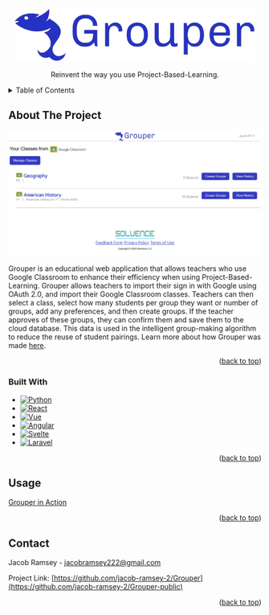 <!-- Improved compatibility of back to top link: See: https://github.com/othneildrew/Best-README-Template/pull/73 -->
<a id="readme-top"></a>
<!--
*** Thanks for checking out the Best-README-Template. If you have a suggestion
*** that would make this better, please fork the repo and create a pull request
*** or simply open an issue with the tag "enhancement".
*** Don't forget to give the project a star!
*** Thanks again! Now go create something AMAZING! :D
-->



<!-- PROJECT SHIELDS -->
<!--
*** I'm using markdown "reference style" links for readability.
*** Reference links are enclosed in brackets [ ] instead of parentheses ( ).
*** See the bottom of this document for the declaration of the reference variables
*** for contributors-url, forks-url, etc. This is an optional, concise syntax you may use.
*** https://www.markdownguide.org/basic-syntax/#reference-style-links
-->




<!-- PROJECT LOGO -->
<br />
<div align="center">
  <a href="https://github.com/jacob-ramsey-2/Grouper">
    <img src="Grouper+Logo-transparent.png" alt="Logo">
  </a>


  <p align="center">
    Reinvent the way you use Project-Based-Learning.
    <br />
  </p>
</div>



<!-- TABLE OF CONTENTS -->
<details>
  <summary>Table of Contents</summary>
  <ol>
    <li>
      <a href="#about-the-project">About The Project</a>
      <ul>
        <li><a href="#built-with">Built With</a></li>
      </ul>
    </li>
    <li><a href="#usage">Usage</a></li>
    <li><a href="#contact">Contact</a></li>
  </ol>
</details>



<!-- ABOUT THE PROJECT -->
## About The Project

[![Product Name Screen Shot][product-screenshot]](https://grouperapp.net)

<p>Grouper is an educational web application that allows teachers who use Google Classroom to enhance their efficiency when using Project-Based-Learning. Grouper allows teachers to import their sign in with Google using OAuth 2.0, and import their Google Classroom classes. Teachers can then select a class, select how many students per group they want or number of groups, add any preferences, and then create groups. If the teacher approves of these groups, they can confirm them and save them to the cloud database. This data is used in the intelligent group-making algorithm to reduce the reuse of student pairings. Learn more about how Grouper was made <a href="https://sites.google.com/view/grouper-portfolio-ramsey/home?authuser=0">here</a>.</p>
<p align="right">(<a href="#readme-top">back to top</a>)</p>



### Built With

* [![Python][Python]][Python-url]
* [![React][React.js]][React-url]
* [![Vue][Vue.js]][Vue-url]
* [![Angular][Angular.io]][Angular-url]
* [![Svelte][Svelte.dev]][Svelte-url]
* [![Laravel][Laravel.com]][Laravel-url]

<p align="right">(<a href="#readme-top">back to top</a>)</p>




<!-- USAGE EXAMPLES -->
## Usage
[Grouper in Action](https://www.canva.com/design/DAGQACdceqA/_f1fDK0d4jqN984SdIrg2Q/watch?embed)


<p align="right">(<a href="#readme-top">back to top</a>)</p>




<!-- CONTACT -->
## Contact

Jacob Ramsey -  jacobramsey222@gmail.com

Project Link: [https://github.com/jacob-ramsey-2/Grouper](https://github.com/jacob-ramsey-2/Grouper-public)

<p align="right">(<a href="#readme-top">back to top</a>)</p>






<!-- MARKDOWN LINKS & IMAGES -->
<!-- https://www.markdownguide.org/basic-syntax/#reference-style-links -->
[contributors-shield]: https://img.shields.io/github/contributors/jacob-ramsey-2/Grouper.svg?style=for-the-badge
[contributors-url]: https://github.com/jacob-ramsey-2/Grouper/graphs/contributors
[forks-shield]: https://img.shields.io/github/forks/jacob-ramsey-2/Grouper.svg?style=for-the-badge
[forks-url]: https://github.com/jacob-ramsey-2/Grouper/network/members
[stars-shield]: https://img.shields.io/github/stars/jacob-ramsey-2/Grouper.svg?style=for-the-badge
[stars-url]: https://github.com/jacob-ramsey-2/Grouper/stargazers
[issues-shield]: https://img.shields.io/github/issues/jacob-ramsey-2/Grouper.svg?style=for-the-badge
[issues-url]: https://github.com/jacob-ramsey-2/Grouper/issues
[license-shield]: https://img.shields.io/github/license/jacob-ramsey-2/Grouper.svg?style=for-the-badge
[license-url]: https://github.com/jacob-ramsey-2/Grouper/blob/master/LICENSE.txt
[linkedin-shield]: https://img.shields.io/badge/-LinkedIn-black.svg?style=for-the-badge&logo=linkedin&colorB=555
[linkedin-url]: https://www.linkedin.com/in/jacob-ramsey-a6949b294/
[product-screenshot]: Grouper-homepage.png
[Python]: https://img.shields.io/badge/-Python-blue.svg?style=for-the-badge&logo=python&logoColor=yellow&colorB=0078D4
[Python-url]: https://www.python.org/
[React.js]: https://img.shields.io/badge/-Flask-black.svg?style=for-the-badge&logo=flask&logoColor=white&colorB=343434
[React-url]: https://flask.palletsprojects.com/en/stable/
[Vue.js]: https://img.shields.io/badge/-MongoDB-47A248.svg?style=for-the-badge&logo=mongodb&logoColor=white&colorB=47A248
[Vue-url]: https://www.mongodb.com/
[Angular.io]: https://img.shields.io/badge/-AWS-232F3E.svg?style=for-the-badge&logo=amazonaws&logoColor=FF9900&colorB=232F3E
[Angular-url]: https://aws.amazon.com/
[Svelte.dev]: https://img.shields.io/badge/-HTML-E34F26.svg?style=for-the-badge&logo=html5&logoColor=white&colorB=E34F26
[Svelte-url]: https://developer.mozilla.org/en-US/docs/Web/HTML
[Laravel.com]: https://img.shields.io/badge/-CSS-1572B6.svg?style=for-the-badge&logo=css3&logoColor=white&colorB=1572B6
[Laravel-url]: https://developer.mozilla.org/en-US/docs/Web/CSS

